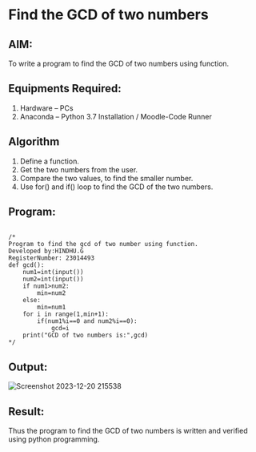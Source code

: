 # Find the GCD of two numbers

## AIM:
To write a program to find the GCD of two numbers using function.

## Equipments Required:
1. Hardware – PCs
2. Anaconda – Python 3.7 Installation / Moodle-Code Runner

## Algorithm
1. Define a function.
2. Get the two numbers from the user.
3. Compare the two values, to find the smaller number.
4. Use for() and if() loop to find the GCD of the two numbers.

## Program:
```![Screenshot 2023-12-13 185755](https://github.com/hindhujanaki/GCD-of-two-numbers/assets/148514666/50e1bf26-c608-468d-bb42-ead6dcb09672)

/*
Program to find the gcd of two number using function.
Developed by:HINDHU.G 
RegisterNumber: 23014493
def gcd():
    num1=int(input())
    num2=int(input())
    if num1>num2:
        min=num2
    else:
        min=num1
    for i in range(1,min+1):
        if(num1%i==0 and num2%i==0):
            gcd=i
    print("GCD of two numbers is:",gcd)        
*/
```
## Output:
![Screenshot 2023-12-20 215538](https://github.com/hindhujanaki/GCD-of-two-numbers/assets/148514666/432b733f-3fea-4fad-a5b8-70892ea0851b)
## Result:
Thus the program to find the GCD of two numbers is written and verified using python programming.
